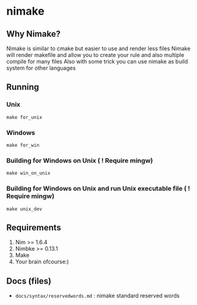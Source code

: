 # nimake

## Why Nimake?

Nimake is similar to cmake but easier to use and render less files
Nimake will render makefile and allow you to create your rule and also multiple compile for many files
Also with some trick you can use nimake as build system for other languages

## Running

### Unix

    make for_unix

### Windows

    make for_win

### Building for Windows on Unix ( ! Require mingw)

    make win_on_unix

### Building for Windows on Unix and run Unix executable file ( ! Require mingw)

    make unix_dev

## Requirements

1. Nim >= 1.6.4
2. Nimbke >= 0.13.1
3. Make
4. Your brain ofcourse:)

## Docs (files)

-   `docs/syntax/reservedwords.md` : nimake standard reserved words
